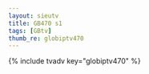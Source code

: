 ```yaml
--- 
layout: sieutv
title: GB470 s1
tags: [GBtv]
thumb_re: globiptv470
---
```

{% include tvadv key="globiptv470" %} 
